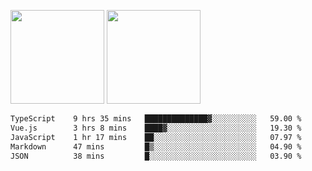 <img src="https://github-readme-stats.vercel.app/api?username=Dream4ever&count_private=true&show_icons=true&theme=tokyonight" height="150" /> <img src="https://github-readme-stats.vercel.app/api/top-langs/?username=Dream4ever&count_private=true&show_icons=true&theme=tokyonight&langs_count=5&layout=compact" height="150" />

<!--START_SECTION:waka-->

```txt
TypeScript    9 hrs 35 mins   ██████████████▓░░░░░░░░░░   59.00 %
Vue.js        3 hrs 8 mins    ████▓░░░░░░░░░░░░░░░░░░░░   19.30 %
JavaScript    1 hr 17 mins    ██░░░░░░░░░░░░░░░░░░░░░░░   07.97 %
Markdown      47 mins         █▒░░░░░░░░░░░░░░░░░░░░░░░   04.90 %
JSON          38 mins         █░░░░░░░░░░░░░░░░░░░░░░░░   03.90 %
```

<!--END_SECTION:waka-->

